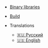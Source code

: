 - [Binary libraries](https://mega.nz/#F!hUNg0Y6I!93cYw1NZg4MUWUHaVrCO7w)

- [Build](https://mega.nz/folder/0E0QRKZL#HOyMLQ292PJ3xIE1vXbLJQ)

- Translations
  - [🇷🇺 Русский](/)
  - [🇺🇸 English](/en-us/)
